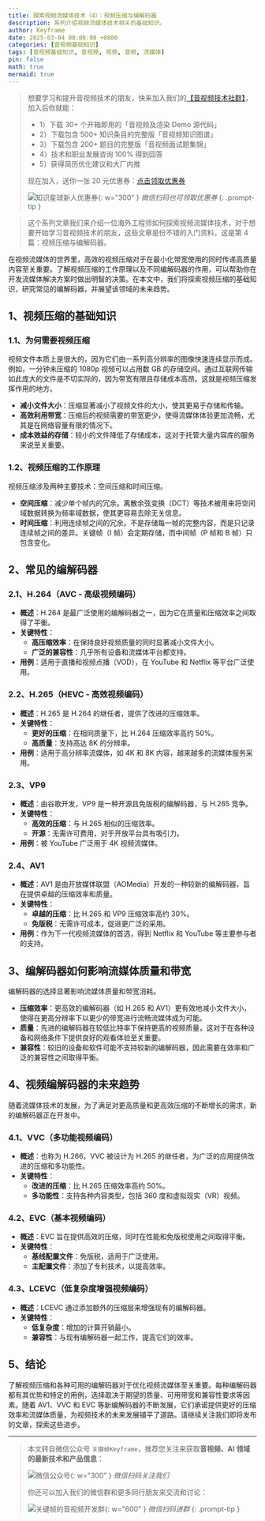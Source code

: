 ```yaml
---
title: 探索视频流媒体技术（4）：视频压缩与编解码器
description: 系列介绍视频流媒体技术相关的基础知识。
author: Keyframe
date: 2025-03-04 08:08:08 +0800
categories: [音视频基础知识]
tags: [音视频基础知识, 音视频, 视频, 音频, 流媒体]
pin: false
math: true
mermaid: true
---
```


>想要学习和提升音视频技术的朋友，快来加入我们的<a href="https://t.zsxq.com/jRprT" target="_blank" rel="noopener noreferrer">【音视频技术社群】</a>，加入后你就能：
>
>- 1）下载 30+ 个开箱即用的「音视频及渲染 Demo 源代码」
>- 2）下载包含 500+ 知识条目的完整版「音视频知识图谱」
>- 3）下载包含 200+ 题目的完整版「音视频面试题集锦」
>- 4）技术和职业发展咨询 100% 得到回答
>- 5）获得简历优化建议和大厂内推
>  
>现在加入，送你一张 20 元优惠券：<a href="https://t.zsxq.com/jRprT" target="_blank" rel="noopener noreferrer">点击领取优惠券</a>
>
>![知识星球新人优惠券](assets/img/keyframe-zsxq-coupon.png){: w="300" }
>_微信扫码也可领取优惠券_
{: .prompt-tip }



>这个系列文章我们来介绍一位海外工程师如何探索视频流媒体技术，对于想要开始学习音视频技术的朋友，这些文章是份不错的入门资料，这是第 4 篇：视频压缩与编解码器。


在视频流媒体的世界里，高效的视频压缩对于在最小化带宽使用的同时传递高质量内容至关重要。了解视频压缩的工作原理以及不同编解码器的作用，可以帮助你在开发流媒体解决方案时做出明智的决策。在本文中，我们将探索视频压缩的基础知识，研究常见的编解码器，并展望该领域的未来趋势。

## 1、视频压缩的基础知识

### 1.1、为何需要视频压缩

视频文件本质上是很大的，因为它们由一系列高分辨率的图像快速连续显示而成。例如，一分钟未压缩的 1080p 视频可以占用数 GB 的存储空间。通过互联网传输如此庞大的文件是不切实际的，因为带宽有限且存储成本高昂。这就是视频压缩发挥作用的地方。

- **减小文件大小**：压缩显著减小了视频文件的大小，使其更易于存储和传输。
- **高效利用带宽**：压缩后的视频需要的带宽更少，使得流媒体体验更加流畅，尤其是在网络容量有限的情况下。
- **成本效益的存储**：较小的文件降低了存储成本，这对于托管大量内容库的服务来说至关重要。

### 1.2、视频压缩的工作原理

视频压缩涉及两种主要技术：空间压缩和时间压缩。

- **空间压缩**：减少单个帧内的冗余。离散余弦变换（DCT）等技术被用来将空间域数据转换为频率域数据，使其更容易去除无关信息。
- **时间压缩**：利用连续帧之间的冗余。不是存储每一帧的完整内容，而是只记录连续帧之间的差异。关键帧（I 帧）会定期存储，而中间帧（P 帧和 B 帧）只包含变化。

## 2、常见的编解码器

### 2.1、H.264（AVC - 高级视频编码）

- **概述**：H.264 是最广泛使用的编解码器之一，因为它在质量和压缩效率之间取得了平衡。
- **关键特性**：
	- **高压缩效率**：在保持良好视频质量的同时显著减小文件大小。
	- **广泛的兼容性**：几乎所有设备和流媒体平台都支持。
- **用例**：适用于直播和视频点播（VOD），在 YouTube 和 Netflix 等平台广泛使用。

### 2.2、H.265（HEVC - 高效视频编码）

- **概述**：H.265 是 H.264 的继任者，提供了改进的压缩效率。
- **关键特性**：
	- **更好的压缩**：在相同质量下，比 H.264 压缩效率高约 50%。
	- **高质量**：支持高达 8K 的分辨率。
- **用例**：适用于高分辨率流媒体，如 4K 和 8K 内容，越来越多的流媒体服务采用。

### 2.3、VP9

- **概述**：由谷歌开发，VP9 是一种开源且免版税的编解码器，与 H.265 竞争。
- **关键特性**：
	- **高效的压缩**：与 H.265 相似的压缩效率。
	- **开源**：无需许可费用，对于开放平台具有吸引力。
- **用例**：被 YouTube 广泛用于 4K 视频流媒体。

### 2.4、AV1

- **概述**：AV1 是由开放媒体联盟（AOMedia）开发的一种较新的编解码器，旨在提供卓越的压缩效率和质量。
- **关键特性**：
	- **卓越的压缩**：比 H.265 和 VP9 压缩效率高约 30%。
	- **免版税**：无需许可成本，促进更广泛的采用。
- **用例**：作为下一代视频流媒体的首选，得到 Netflix 和 YouTube 等主要参与者的支持。

## 3、编解码器如何影响流媒体质量和带宽

编解码器的选择显著影响流媒体质量和带宽消耗。

- **压缩效率**：更高效的编解码器（如 H.265 和 AV1）更有效地减小文件大小，使得在更高分辨率下以更少的带宽进行流畅流媒体成为可能。
- **质量**：先进的编解码器在较低比特率下保持更高的视频质量，这对于在各种设备和网络条件下提供良好的观看体验至关重要。
- **兼容性**：较旧的设备和软件可能不支持较新的编解码器，因此需要在效率和广泛的兼容性之间取得平衡。

## 4、视频编解码器的未来趋势

随着流媒体技术的发展，为了满足对更高质量和更高效压缩的不断增长的需求，新的编解码器正在开发中。

### 4.1、VVC（多功能视频编码）

- **概述**：也称为 H.266，VVC 被设计为 H.265 的继任者，为广泛的应用提供改进的压缩和多功能性。
- **关键特性**：
	- **改进的压缩**：比 H.265 压缩效率高约 50%。
	- **多功能性**：支持各种内容类型，包括 360 度和虚拟现实（VR）视频。

### 4.2、EVC（基本视频编码）

- **概述**：EVC 旨在提供高效的压缩，同时在性能和免版税使用之间取得平衡。
- **关键特性**：
	- **基线配置文件**：免版税，适用于广泛使用。
	- **主配置文件**：添加了专利技术，以提高效率。

### 4.3、LCEVC（低复杂度增强视频编码）

- **概述**：LCEVC 通过添加额外的压缩层来增强现有的编解码器。
- **关键特性**：
	- **低复杂度**：增加的计算开销最小。
	- **兼容性**：与现有编解码器一起工作，提高它们的效率。

## 5、结论

了解视频压缩和各种可用的编解码器对于优化视频流媒体至关重要。每种编解码器都有其优势和特定的用例，选择取决于期望的质量、可用带宽和兼容性要求等因素。随着 AV1、VVC 和 EVC 等新编解码器的不断发展，它们承诺提供更好的压缩效率和流媒体质量，为视频技术的未来发展铺平了道路。请继续关注我们即将发布的文章，探索这些进步。




---

> 本文转自微信公众号 `关键帧Keyframe`，推荐您关注来获取**音视频、AI 领域的最新技术和产品信息**：
>
>![微信公众号](assets/img/keyframe-mp.jpg){: w="300" }
>_微信扫码关注我们_
>
>你还可以加入我们的微信群和更多同行朋友来交流和讨论：
>
>![关键帧的音视频开发群](assets/img/av-wechat-group.jpg){: w="600" }
>_微信扫码进群_
{: .prompt-tip }

